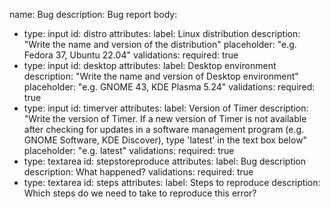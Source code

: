 name: Bug
description: Bug report
body:
  - type: input
    id: distro
    attributes:
      label: Linux distribution
      description: "Write the name and version of the distribution"
      placeholder: "e.g. Fedora 37, Ubuntu 22.04"
    validations:
      required: true  
  - type: input
    id: desktop
    attributes:
      label: Desktop environment
      description: "Write the name and version of Desktop environment"
      placeholder: "e.g. GNOME 43, KDE Plasma 5.24"
    validations:
      required: true
  - type: input
    id: timerver
    attributes:
      label: Version of Timer
      description: "Write the version of Timer. If a new version of Timer is not available after checking for updates in a software management program (e.g. GNOME Software, KDE Discover), type 'latest' in the text box below"
      placeholder: "e.g. latest"
    validations:
      required: true
  - type: textarea
    id: stepstoreproduce
    attributes:
      label: Bug description
      description: What happened?
    validations:
      required: true
  - type: textarea
    id: steps
    attributes:
      label: Steps to reproduce
      description: Which steps do we need to take to reproduce this error?
